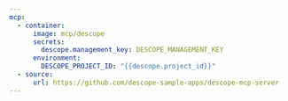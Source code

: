 ```yaml
---
mcp:
  - container:
      image: mcp/descope
      secrets:
        descope.management_key: DESCOPE_MANAGEMENT_KEY
      environment:
        DESCOPE_PROJECT_ID: "{{descope.project_id}}"
  - source:
      url: https://github.com/descope-sample-apps/descope-mcp-server
---
```

